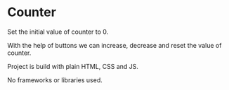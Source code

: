 # Counter

Set the initial value of counter to 0.

With the help of buttons we can increase, decrease and reset the value of counter.

Project is build with plain HTML, CSS and JS.

No frameworks or libraries used.

